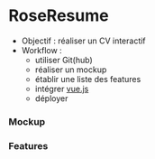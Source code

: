 # RoseResume


- Objectif : réaliser un CV interactif
- Workflow :
  - utiliser Git(hub)
  - réaliser un mockup
  - établir une liste des features
  - intégrer [vue.js](https://labs.claudejanssen.be/vue/)
  - déployer

### Mockup

### Features


